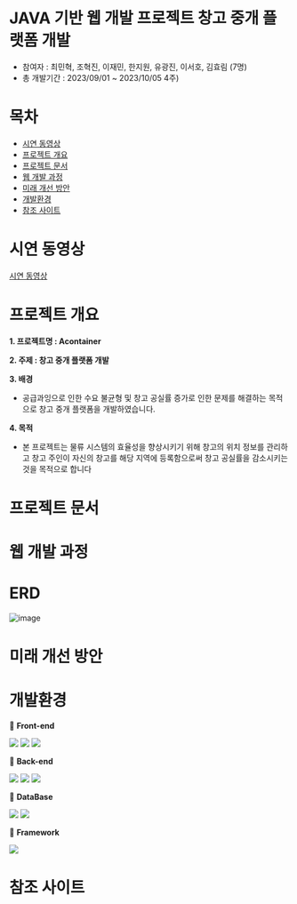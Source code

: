 # JAVA 기반 웹 개발 프로젝트 창고 중개 플랫폼 개발
- 참여자 : 최민혁, 조혁진, 이재민, 한지원, 유광진, 이서호, 김효림 (7명)
- 총 개발기간 : 2023/09/01 ~ 2023/10/05 4주)


# 목차
- [시연 동영상](https://github.com/Hyorim-Kim/SpringBootTeamProject)
- [프로젝트 개요](https://github.com/Hyorim-Kim/SpringBootTeamProject)
- [프로젝트 문서](https://github.com/Hyorim-Kim/SpringBootTeamProject)
- [웹 개발 과정](https://github.com/Hyorim-Kim/SpringBootTeamProject)
- [미래 개선 방안](https://github.com/Hyorim-Kim/SpringBootTeamProject)
- [개발환경](https://github.com/Hyorim-Kim/SpringBootTeamProject)
- [참조 사이트](https://github.com/Hyorim-Kim/SpringBootTeamProject)

# 시연 동영상
[시연 동영상](https://github.com/Hyorim-Kim/SpringBootTeamProject)

# 프로젝트 개요

**1. 프로젝트명 : Acontainer**

**2. 주제 : 창고 중개 플랫폼 개발**

**3. 배경**
- 공급과잉으로 인한 수요 불균형 및 창고 공실률 증가로 인한 문제를 해결하는 목적으로 창고 중개 플랫폼을 개발하였습니다.

**4. 목적**
-  ﻿본 프로젝트는 물류 시스템의 효율성을 향상시키기 위해 창고의 위치 정보를 관리하고 창고 주인이 자신의 창고를 해당 지역에 등록함으로써 창고 공실률을 감소시키는 것을 목적으로 합니다

# 프로젝트 문서

# 웹 개발 과정

# ERD
![image](https://github.com/Hyorim-Kim/SpringBootTeamProject/assets/139676579/1b75d937-81c6-4864-826d-6f5e7ea41bc2)


# 미래 개선 방안

# 개발환경 
📌 **Front-end**

<img src="https://img.shields.io/badge/html5-E34F26?style=for-the-badge&logo=html5&logoColor=white"> <img src="https://img.shields.io/badge/css3-1572B6?style=for-the-badge&logo=css3&logoColor=white">
<img src="https://img.shields.io/badge/JavaScript-F7DF1E?style=for-the-badge&logo=JavaScript&logoColor=white"> 

📌 **Back-end**

<img src="https://img.shields.io/badge/thymeleaf-005F0F?style=for-the-badge&logo=thymeleaf&logoColor=white"> <img src="https://img.shields.io/badge/SpringBoot-6DB33F?style=for-the-badge&logo=Spring Boot&logoColor=white"> <img src="https://img.shields.io/badge/java-1572B6?style=for-the-badge&logo=java&logoColor=white"> 

📌 **DataBase**

<img src="https://img.shields.io/badge/mariadb-003545?style=for-the-badge&logo=mariadb&logoColor=white"> <img src="https://img.shields.io/badge/MyBatis-2E5E82?style=for-the-badge&logo=MyBatis&logoColor=white">

📌 **Framework**

<img src="https://img.shields.io/badge/intellijidea-000000?style=for-the-badge&logo=intellijidea&logoColor=white">

# 참조 사이트
